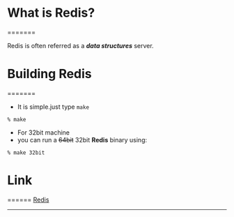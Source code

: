 # What is Redis?
=======

Redis is often referred as a **_data structures_** server.

# Building Redis
=======

* It is simple.just type `make`

```
% make
```

* For 32bit machine
 * you can run a ~~64bit~~ 32bit **Redis** binary using:

```
% make 32bit
```

# Link
======
[Redis](https://redis.io)
*****
